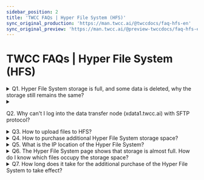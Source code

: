 ```yaml
---
sidebar_position: 2
title: 'TWCC FAQs | Hyper File System (HFS)'
sync_original_production: 'https://man.twcc.ai/@twccdocs/faq-hfs-en' 
sync_original_preview: 'https://man.twcc.ai/@preview-twccdocs/faq-hfs-en'
---
```


# TWCC FAQs | Hyper File System (HFS)

<details>

<summary> Q1. Hyper File System storage is full, and some data is deleted, why the storage still remains the same?</summary>

- In the container or Taiwania 2 (HPC CLI) environment, execute the following command to view which files occupy the storage:
    ```
    du –sh Folder name
    ```
 
- The temporary files generated during the computing process may also be the cause of your full storage. Temporary files will be stored in the following two hidden directories:
    - /home/supercomputer account/.cache/ 
    - /home/supercomputer account/.local/ 
  
    You can switch to the above two directories and execute the following command to view the files in the directory: 
    ```
    ls -la
    ```  

</details>


<details>

<summary> 

Q2. Why can't I log into the data transfer node (xdata1.twcc.ai) with SFTP protocol?

</summary>

Please make sure that you use the SSH private key as the login credential, not your supercomputer password. If you confirm that the login credentials are correct but you still have problems logging in, please contact Customer Service.

</details>


<details>

<summary> Q3. How to upload files to HFS? </summary>

Please refer to <ins><a href = "https://www.twcc.ai/doc?page=hfs">this document</a></ins> to obtain the key through the container environment, and then use the SFTP client (e.g., FileZilla) to connect to the data transfer node (xdata1.twcc.ai).

</details>

<details>

<summary> Q4. How to purchase additional Hyper File System storage space?</summary>

For the price and purchasing method, please refer to the paragraph **View Details** and **HFS Storage Management Policy** in [<ins>this document</ins>](https://www.twcc.ai/doc?page=hfs).

</details>


<details>

<summary> Q5. What is the IP location of the Hyper File System?</summary>

203.145.219.101

</details>


<details>

<summary> Q6. The Hyper File System page shows that storage is almost full. How do I know which files occupy the storage space?</summary>

- In the container or Taiwania 2 (HPC CLI) environment, execute the following command to view which files occupy the storage:
    ```
    du –sh Folder name
    ```
 
- he temporary files generated during the computing process may also be the cause of your full storage. Temporary files will be stored in the following two hidden directories:
    - /home/supercomputer account/.cache/ 
    - /home/supercomputer account/.local/ 
  
    You can switch to the above two directories and execute the following command to view the files in the directory: 
    ```
    ls -la
    ```  

</details>


<details>

<summary> Q7. How long does it take for the additional purchase of the Hyper File System to take effect?</summary>

- After purchasing additional storage space in  [<ins>Member Center <i class="fa fa-question-circle fa-question-circle-for-service" aria-hidden="true"></i></ins>](https://man.twcc.ai/@twsdocs/howto-service-access-service-zh), wait for 15 minutes before you can use it.

</details>
